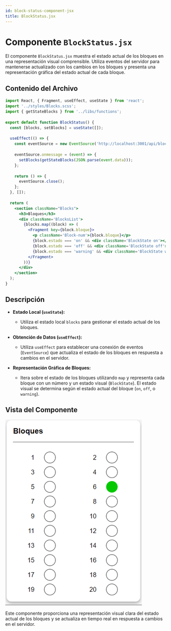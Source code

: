 ```yaml
---
id: block-status-component-jsx
title: BlockStatus.jsx
---
```


# Componente `BlockStatus.jsx`

El componente `BlockStatus.jsx` muestra el estado actual de los bloques en una representación visual comprensible. Utiliza eventos del servidor para mantenerse actualizado con los cambios en los bloques y presenta una representación gráfica del estado actual de cada bloque.

## Contenido del Archivo

```jsx
import React, { Fragment, useEffect, useState } from 'react';
import '../styles/Blocks.scss';
import { getStateBlocks } from '../libs/functions';

export default function BlockStatus() {
  const [blocks, setBlocks] = useState([]);

  useEffect(() => {
    const eventSource = new EventSource('http://localhost:3001/api/blocks/all');

    eventSource.onmessage = (event) => {
      setBlocks(getStateBlocks(JSON.parse(event.data)));
    };

    return () => {
      eventSource.close();
    };
  }, []);

  return (
    <section className="Blocks">
      <h3>Bloques</h3>
      <div className='BlocksList'>
        {blocks.map((block) => (
          <Fragment key={block.bloque}>
            <p className='Block-num'>{block.bloque}</p>
            {block.estado === 'on' && <div className='BlockState on'></div>}
            {block.estado === 'off' && <div className='BlockState off'></div>}
            {block.estado === 'warning' && <div className='BlockState warning'></div>}
          </Fragment>
        ))}
      </div>
    </section>
  );
}
```

## Descripción

- **Estado Local (`useState`):**
  - Utiliza el estado local `blocks` para gestionar el estado actual de los bloques.

- **Obtención de Datos (`useEffect`):**
  - Utiliza `useEffect` para establecer una conexión de eventos (`EventSource`) que actualiza el estado de los bloques en respuesta a cambios en el servidor.

- **Representación Gráfica de Bloques:**
  - Itera sobre el estado de los bloques utilizando `map` y representa cada bloque con un número y un estado visual (`BlockState`). El estado visual se determina según el estado actual del bloque (`on`, `off`, o `warning`).

## Vista del Componente

![bloques](/img/blocks.png)

Este componente proporciona una representación visual clara del estado actual de los bloques y se actualiza en tiempo real en respuesta a cambios en el servidor.
